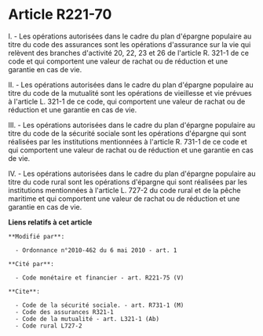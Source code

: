 # Article R221-70

I. - Les opérations autorisées dans le cadre du plan d'épargne populaire au titre du code des assurances sont les opérations
d'assurance sur la vie qui relèvent des branches d'activité 20, 22, 23 et 26 de l'article R. 321-1 de ce code et qui
comportent une valeur de rachat ou de réduction et une garantie en cas de vie.

II. - Les opérations autorisées dans le cadre du plan d'épargne populaire au titre du code de la mutualité sont les
opérations de vieillesse et vie prévues à l'article L. 321-1 de ce code, qui comportent une valeur de rachat ou de réduction
et une garantie en cas de vie.

III. - Les opérations autorisées dans le cadre du plan d'épargne populaire au titre du code de la sécurité sociale sont les
opérations d'épargne qui sont réalisées par les institutions mentionnées à l'article R. 731-1 de ce code et qui comportent
une valeur de rachat ou de réduction et une garantie en cas de vie.

IV. - Les opérations autorisées dans le cadre du plan d'épargne populaire au titre du code rural sont les opérations
d'épargne qui sont réalisées par les institutions mentionnées à l'article L. 727-2 du code rural et de la pêche maritime  et
qui comportent une valeur de rachat ou de réduction et une garantie en cas de vie.

**Liens relatifs à cet article**

	**Modifié par**:

	  - Ordonnance n°2010-462 du 6 mai 2010 - art. 1

	**Cité par**:

	  - Code monétaire et financier - art. R221-75 (V)

	**Cite**:

	  - Code de la sécurité sociale. - art. R731-1 (M)
	  - Code des assurances R321-1
	  - Code de la mutualité - art. L321-1 (Ab)
	  - Code rural L727-2
